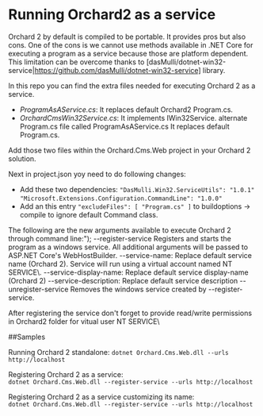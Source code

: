 # Running Orchard2 as a service
Orchard 2 by default is compiled to be portable. It provides pros but also cons. 
One of the cons is we cannot use methods available in .NET Core for executing a program as a service because those are platform dependent.
This limitation can be overcome thanks to [dasMulli/dotnet-win32-service|https://github.com/dasMulli/dotnet-win32-service] library.

In this repo you can find the extra files needed for executing Orchard 2 as a service.
+ *ProgramAsAService.cs*: It replaces default Orchard2 Program.cs.
+ *OrchardCmsWin32Service.cs*:  It implements IWin32Service.
 alternate Program.cs file called ProgramAsAService.cs It replaces default Program.cs.

 Add those two files within the Orchard.Cms.Web project in your Orchard 2 solution.

Next in project.json yoy need to do following changes:
+ Add these two dependencies:
`"DasMulli.Win32.ServiceUtils": "1.0.1"`
`"Microsoft.Extensions.Configuration.CommandLine": "1.0.0"`
+ Add an this entry `"excludeFiles": [ "Program.cs" ]` to buildoptions -> compile to ignore default Command class.

The following are the new arguments available to execute Orchard 2 through command line:");
  --register-service	Registers and starts the program as a windows service. All additional arguments will be passed to ASP.NET Core's WebHostBuilder.
	--service-name:<your service name>     Replace default service name (Orchard 2). Service will run using a virtual account named NT SERVICE\\<serviceName>.
    --service-display-name:<your service name>     Replace default service display-name (Orchard 2)
    --service-description:<your service description>     Replace default service description
  --unregister-service      Removes the windows service created by --register-service.
  
After registering the service don't forget to provide read/write permissions in Orchard2 folder for vitual user NT SERVICE\\<serviceName> 

##Samples

Running Orchard 2 standalone:
`dotnet Orchard.Cms.Web.dll --urls http://localhost`

Registering Orchard 2 as a service:            
`dotnet Orchard.Cms.Web.dll --register-service --urls http://localhost`

Registering Orchard 2 as a service customizing its name:            
`dotnet Orchard.Cms.Web.dll --register-service --urls http://localhost`
